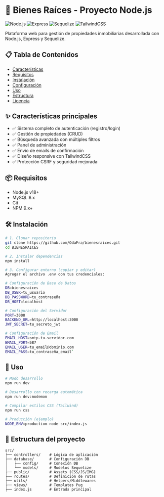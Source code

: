 # 🏡 Bienes Raíces - Proyecto Node.js

![Node.js](https://img.shields.io/badge/Node.js-18.x-green)
![Express](https://img.shields.io/badge/Express-4.x-lightgrey)
![Sequelize](https://img.shields.io/badge/Sequelize-ORM-blue)
![TailwindCSS](https://img.shields.io/badge/TailwindCSS-3.x-38B2AC)

Plataforma web para gestión de propiedades inmobiliarias desarrollada con Node.js, Express y Sequelize.

## 📋 Tabla de Contenidos

- [Características](#características-principales)
- [Requisitos](#requisitos)
- [Instalación](#instalación)
- [Configuración](#configuración)
- [Uso](#uso)
- [Estructura](#estructura-del-proyecto)
- [Licencia](#licencia)

## ✨ Características principales

- ✅ Sistema completo de autenticación (registro/login)
- ✅ Gestión de propiedades (CRUD)
- ✅ Búsqueda avanzada con múltiples filtros
- ✅ Panel de administración
- ✅ Envío de emails de confirmación
- ✅ Diseño responsive con TailwindCSS
- ✅ Protección CSRF y seguridad mejorada

## 📦 Requisitos

- Node.js v18+
- MySQL 8.x
- Git
- NPM 9.x+

## 🛠️ Instalación

```bash
# 1. Clonar repositorio
git clone https://github.com/OdaFra/bienesraices.git
cd BIENESRAICES

# 2. Instalar dependencias
npm install

# 3. Configurar entorno (copiar y editar)
Agregar el archivo .env con tus credenciales:

# Configuración de Base de Datos
DB=bienesraices
DB_USER=tu_usuario
DB_PASSWORD=tu_contraseña
DB_HOST=localhost

# Configuración del Servidor
PORT=3000
BACKEND_URL=http://localhost:3000
JWT_SECRET=tu_secreto_jwt

# Configuración de Email
EMAIL_HOST=smtp.tu-servidor.com
EMAIL_PORT=587
EMAIL_USER=tu_email@dominio.com
EMAIL_PASS=tu_contraseña_email`
```

## 🚀 Uso

```bash
# Modo desarrollo
npm run dev

# Desarrollo con recarga automática
npm run dev:nodemon

# Compilar estilos CSS (Tailwind)
npm run css

# Producción (ejemplo)
NODE_ENV=production node src/index.js
```

## 📂 Estructura del proyecto

```
src/
├── controllers/    # Lógica de aplicación
├── database/       # Configuración DB
│   ├── config/     # Conexión DB
│   └── models/     # Modelos Sequelize
├── public/         # Assets (CSS/JS/IMG)
├── routes/         # Definición de rutas
├── utils/          # Helpers/Middlewares
├── views/          # Templates Pug
├── index.js        # Entrada principal
```
